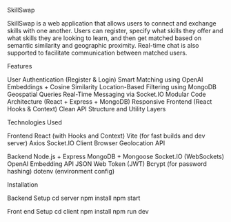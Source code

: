 SkillSwap

SkillSwap is a web application that allows users to connect and exchange skills with one another.
Users can register, specify what skills they offer and what skills they are looking to learn, and then get matched based on semantic similarity and geographic proximity.
Real-time chat is also supported to facilitate communication between matched users.
 
Features

User Authentication (Register & Login)
Smart Matching using OpenAI Embeddings + Cosine Similarity
Location-Based Filtering using MongoDB Geospatial Queries
Real-Time Messaging via Socket.IO
Modular Code Architecture (React + Express + MongoDB)
Responsive Frontend (React Hooks & Context)
Clean API Structure and Utility Layers

Technologies Used

Frontend
React (with Hooks and Context)
Vite (for fast builds and dev server)
Axios
Socket.IO Client
Browser Geolocation API

Backend
Node.js + Express
MongoDB + Mongoose
Socket.IO (WebSockets)
OpenAI Embedding API
JSON Web Token (JWT)
Bcrypt (for password hashing)
dotenv (environment config)

Installation

Backend Setup
cd server
npm install
npm start

Front end Setup
cd client
npm install
npm run dev


